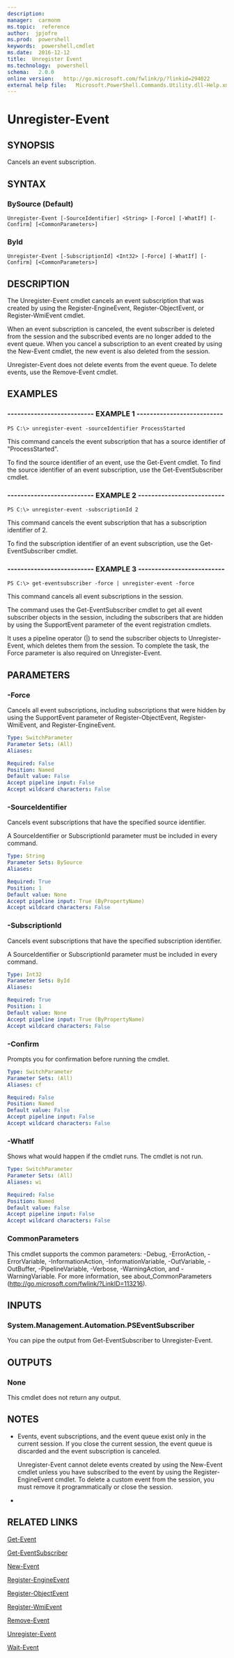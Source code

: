 ```yaml
---
description:  
manager:  carmonm
ms.topic:  reference
author:  jpjofre
ms.prod:  powershell
keywords:  powershell,cmdlet
ms.date:  2016-12-12
title:  Unregister Event
ms.technology:  powershell
schema:   2.0.0
online version:   http://go.microsoft.com/fwlink/p/?linkid=294022
external help file:   Microsoft.PowerShell.Commands.Utility.dll-Help.xml
---
```



# Unregister-Event

## SYNOPSIS
Cancels an event subscription.

## SYNTAX

### BySource (Default)
```
Unregister-Event [-SourceIdentifier] <String> [-Force] [-WhatIf] [-Confirm] [<CommonParameters>]
```

### ById
```
Unregister-Event [-SubscriptionId] <Int32> [-Force] [-WhatIf] [-Confirm] [<CommonParameters>]
```

## DESCRIPTION
The Unregister-Event cmdlet cancels an event subscription that was created by using the Register-EngineEvent, Register-ObjectEvent, or Register-WmiEvent cmdlet.

When an event subscription is canceled, the event subscriber is deleted from the session and the subscribed events are no longer added to the event queue.
When you cancel a subscription to an event created by using the New-Event cmdlet, the new event is also deleted from the session.

Unregister-Event does not delete events from the event queue.
To delete events, use the Remove-Event cmdlet.

## EXAMPLES

### -------------------------- EXAMPLE 1 --------------------------
```
PS C:\> unregister-event -sourceIdentifier ProcessStarted
```

This command cancels the event subscription that has a source identifier of "ProcessStarted".

To find the source identifier of an event, use the Get-Event cmdlet.
To find the source identifier of an event subscription, use the Get-EventSubscriber cmdlet.

### -------------------------- EXAMPLE 2 --------------------------
```
PS C:\> unregister-event -subscriptionId 2
```

This command cancels the event subscription that has a subscription identifier of 2.

To find the subscription identifier of an event subscription, use the Get-EventSubscriber cmdlet.

### -------------------------- EXAMPLE 3 --------------------------
```
PS C:\> get-eventsubscriber -force | unregister-event -force
```

This command cancels all event subscriptions in the session.

The command uses the Get-EventSubscriber cmdlet to get all event subscriber objects in the session, including the subscribers that are hidden by using the SupportEvent parameter of the event registration cmdlets.

It uses a pipeline operator (|) to send the subscriber objects to Unregister-Event, which deletes them from the session.
To complete the task, the Force parameter is also required on Unregister-Event.

## PARAMETERS

### -Force
Cancels all event subscriptions, including subscriptions that were hidden by using the SupportEvent parameter of Register-ObjectEvent, Register-WmiEvent, and Register-EngineEvent.

```yaml
Type: SwitchParameter
Parameter Sets: (All)
Aliases: 

Required: False
Position: Named
Default value: False
Accept pipeline input: False
Accept wildcard characters: False
```

### -SourceIdentifier
Cancels event subscriptions that have the specified source identifier.

A SourceIdentifier or SubscriptionId parameter must be included in every command.

```yaml
Type: String
Parameter Sets: BySource
Aliases: 

Required: True
Position: 1
Default value: None
Accept pipeline input: True (ByPropertyName)
Accept wildcard characters: False
```

### -SubscriptionId
Cancels event subscriptions that have the specified subscription identifier.

A SourceIdentifier or SubscriptionId parameter must be included in every command.

```yaml
Type: Int32
Parameter Sets: ById
Aliases: 

Required: True
Position: 1
Default value: None
Accept pipeline input: True (ByPropertyName)
Accept wildcard characters: False
```

### -Confirm
Prompts you for confirmation before running the cmdlet.

```yaml
Type: SwitchParameter
Parameter Sets: (All)
Aliases: cf

Required: False
Position: Named
Default value: False
Accept pipeline input: False
Accept wildcard characters: False
```

### -WhatIf
Shows what would happen if the cmdlet runs.
The cmdlet is not run.

```yaml
Type: SwitchParameter
Parameter Sets: (All)
Aliases: wi

Required: False
Position: Named
Default value: False
Accept pipeline input: False
Accept wildcard characters: False
```

### CommonParameters
This cmdlet supports the common parameters: -Debug, -ErrorAction, -ErrorVariable, -InformationAction, -InformationVariable, -OutVariable, -OutBuffer, -PipelineVariable, -Verbose, -WarningAction, and -WarningVariable. For more information, see about_CommonParameters (http://go.microsoft.com/fwlink/?LinkID=113216).

## INPUTS

### System.Management.Automation.PSEventSubscriber
You can pipe the output from Get-EventSubscriber to Unregister-Event.

## OUTPUTS

### None
This cmdlet does not return any output.

## NOTES
* Events, event subscriptions, and the event queue exist only in the current session. If you close the current session, the event queue is discarded and the event subscription is canceled.

  Unregister-Event cannot delete events created by using the New-Event cmdlet unless you have subscribed to the event by using the Register-EngineEvent cmdlet.
To delete a custom event from the session, you must remove it programmatically or close the session.

*

## RELATED LINKS

[Get-Event](Get-Event.md)

[Get-EventSubscriber](Get-EventSubscriber.md)

[New-Event](New-Event.md)

[Register-EngineEvent](Register-EngineEvent.md)

[Register-ObjectEvent](Register-ObjectEvent.md)

[Register-WmiEvent](../Microsoft.PowerShell.Management/Register-WmiEvent.md)

[Remove-Event](Remove-Event.md)

[Unregister-Event](Unregister-Event.md)

[Wait-Event](Wait-Event.md)

